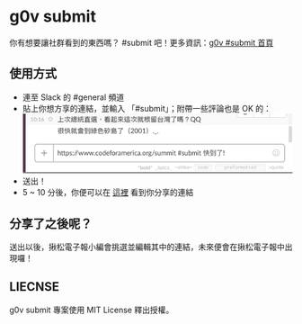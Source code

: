 # g0v submit

你有想要讓社群看到的東西嗎？ #submit 吧！更多資訊：[g0v #submit 首頁](http://g0v.github.io/submit/)


## 使用方式

 * 連至 Slack 的 #general 頻道
 * 貼上你想方享的連結，並輸入 「#submit」；附帶一些評論也是 OK 的：
   ![](https://raw.githubusercontent.com/g0v/submit/gh-pages/img/submit-sample.png)
 * 送出！
 * 5 ~ 10 分後，你便可以在 [這裡](https://github.com/g0v/submit/labels/submit) 看到你分享的連結


## 分享了之後呢？

送出以後，揪松電子報小編會挑選並編輯其中的連結，未來便會在揪松電子報中出現囉！


## LIECNSE

g0v submit 專案使用 MIT License 釋出授權。
